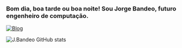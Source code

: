 ### Bom dia, boa tarde ou boa noite! Sou Jorge Bandeo, futuro engenheiro de computação.

[![Blog](https://img.shields.io/website-up-down-green-red/http/monip.org.svg)]()

![J.Bandeo GitHub stats](https://github-readme-stats.vercel.app/api?username=jorgebandeo&show_icons=true&theme=radical)

